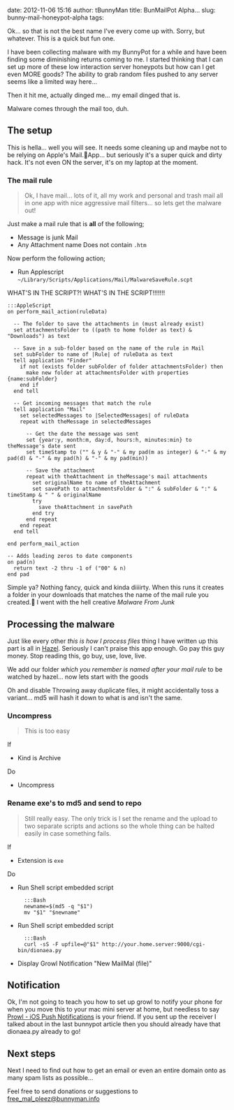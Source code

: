date: 2012-11-06 15:16
author: tBunnyMan
title: BunMailPot Alpha…
slug: bunny-mail-honeypot-alpha
tags:

Ok… so that is not the best name I've every come up with. Sorry, but whatever. This is a quick but fun one.

I have been collecting malware with my BunnyPot for a while and have been finding some diminishing returns coming to me. I started thinking that I can set up more of these low interaction server honeypots but how can I get even MORE goods? The ability to grab random files pushed to any server seems like a limited way here…

Then it hit me, actually dinged me… my email dinged that is.

Malware comes through the mail too, duh.

## The setup
This is hella… well you will see. It needs some cleaning up and maybe not to be relying on Apple's Mail.App… but seriously it's a super quick and dirty hack. It's not even ON the server, it's on my laptop at the moment.

### The mail rule
> Ok, I have mail… lots of it, all my work and personal and trash mail all in one app with nice aggressive mail filters… so lets get the malware out!

Just make a mail rule that is **all** of the following;

- Message is junk Mail
- Any Attachment name Does not contain ```.htm```

Now perform the following action;

- Run Applescript ```~/Library/Scripts/Applications/Mail/MalwareSaveRule.scpt```

WHAT'S IN THE SCRIPT?! WHAT'S IN THE SCRIPT!!!!!!!

    :::AppleScript
    on perform_mail_action(ruleData)
      
      -- The folder to save the attachments in (must already exist)
      set attachmentsFolder to ((path to home folder as text) & "Downloads") as text
      
      -- Save in a sub-folder based on the name of the rule in Mail
      set subFolder to name of |Rule| of ruleData as text
      tell application "Finder"
        if not (exists folder subFolder of folder attachmentsFolder) then
          make new folder at attachmentsFolder with properties {name:subFolder}
        end if
      end tell
      
      -- Get incoming messages that match the rule
      tell application "Mail"
        set selectedMessages to |SelectedMessages| of ruleData
        repeat with theMessage in selectedMessages
          
          -- Get the date the message was sent
          set {year:y, month:m, day:d, hours:h, minutes:min} to theMessage's date sent
          set timeStamp to ("" & y & "-" & my pad(m as integer) & "-" & my pad(d) & "-" & my pad(h) & "-" & my pad(min))
          
          -- Save the attachment
          repeat with theAttachment in theMessage's mail attachments
            set originalName to name of theAttachment
            set savePath to attachmentsFolder & ":" & subFolder & ":" & timeStamp & " " & originalName
            try
              save theAttachment in savePath
            end try
          end repeat
        end repeat
      end tell
      
    end perform_mail_action

    -- Adds leading zeros to date components
    on pad(n)
      return text -2 thru -1 of ("00" & n)
    end pad


Simple ya? Nothing fancy, quick and kinda diiiirty. When this runs it creates a folder in your downloads that matches the name of the mail rule you created. I went with the hell creative _Malware From Junk_

## Processing the malware
Just like every other _this is how I process files_ thing I have written up this part is all in [Hazel](http://www.noodlesoft.com/). Seriously I can't praise this app enough. Go pay this guy money. Stop reading this, go buy, use, love, live.

We add our folder _which you remember is named after your mail rule_ to be watched by hazel… now lets start with the goods

Oh and disable Throwing away duplicate files, it might accidentally toss a variant… md5 will hash it down to what is and isn't the same.

### Uncompress
> This is too easy
 
If

- Kind is Archive

Do

- Uncompress

### Rename exe's to md5 and send to repo
> Still really easy. The only trick is I set the rename and the upload to two separate scripts and actions so the whole thing can be halted easily in case something fails.

If

- Extension is ```exe```

Do

- Run Shell script embedded script

		:::Bash
		newname=$(md5 -q "$1")
		mv "$1" "$newname"

- Run Shell script embedded script

		:::Bash
		curl -sS -F upfile=@"$1" http://your.home.server:9000/cgi-bin/dionaea.py

- Display Growl Notification "New MailMal (file)"
		

## Notification
Ok, I'm not going to teach you how to set up growl to notify your phone for when you move this to your mac mini server at home, but needless to say [Prowl - iOS Push Notifications](http://prowlapp.com/) is your friend. If you sent up the receiver I talked about in the last bunnypot article then you should already have that dionaea.py already to go!

## Next steps
Next I need to find out how to get an email or even an entire domain onto as many spam lists as possible…

Feel free to send donations or suggestions to <a href="mailto:free_mal_pleez@bunnyman.info">free_mal_pleez@bunnyman.info</a>